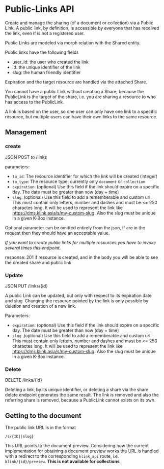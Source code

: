 # Public-Links API

Create and manage the sharing (of a document or collection) via a Public Link. A public link, by definition, is accessible by everyone that has received the link, even if is not a registered user.


Public Links are modeled via morph relation with the Shared entity.

Public links have the following fields

- user_id: the user who created the link
- id: the unique identifier of the link
- slug: the human friendly identifier

Expiration and the target resource are handled via the attached Share.

You cannot have a public Link without creating a Share, because the PublicLink is the target of the share, i.e. you are sharing a resource to who has access to the PublicLink.

A link is based on the user, so one user can only have one link to a specific resource, but multiple users can have their own links to the same resource.

## Management

### create 

JSON POST to /links

parameters:

- `to_id`: The resource identifier for which the link will be created (integer)
- `to_type`: The resource type, currently only `document` or `collection`
- `expiration`: (optional) Use this field if the link should expire on a specific day. The date must be greater than now (day + time)
- `slug`: (optional) Use this field to add a rememberable and custom url. This must contain only letters, number and dashes and must be <= 250 charactes long. It will be used to represent the link like https://dms.klink.asia/s/my-custom-slug. Also the slug must be unique in a given K-Box instance.

Optional parameter can be omitted entirely from the json, if are in the request then they should have an acceptable value.

_If you want to create public links for multiple resources you have to invoke several times this endpoint._

response: 201 if resource is created, and in the body you will be able to see the created share and public link

### Update

JSON PUT /links/{id}

A public Link can be updated, but only with respect to its expiration date and slug. Changing the resource pointed by the link is only possible by deletion and creation of a new link.

Parameters:

- `expiration`: (optional) Use this field if the link should expire on a specific day. The date must be greater than now (day + time)
- `slug`: (optional) Use this field to add a rememberable and custom url. This must contain only letters, number and dashes and must be <= 250 charactes long. It will be used to represent the link like https://dms.klink.asia/s/my-custom-slug. Also the slug must be unique in a given K-Box instance.

### Delete

DELETE /links/{id}

Deleting a link, by its unique identifier, or deleting a share via the share delete endpoint generates the same result. The link is removed and also the referring share is removed, because a PublicLink cannot exists on its own.

## Getting to the document

The public link URL is in the format

```
/s/{ID||slug}
```

This URL points to the document preview. Considering how the current implementation for obtaining a document preview works the URL is handled with a redirect to the corresponding `klink_api` route, i.e. `klink/{id}/preview`. **This is not available for collections**
